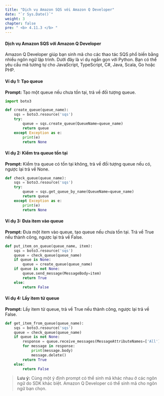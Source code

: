 ```yaml
---
title: "Dịch vụ Amazon SQS với Amazon Q Developer"
date: "`r Sys.Date()`"
weight: 3
chapter: false
pre: " <b> 4.11.3 </b> "
---
```


#### Dịch vụ Amazon SQS với Amazon Q Developer

Amazon Q Developer giúp bạn sinh mã cho các thao tác SQS phổ biến bằng nhiều ngôn ngữ lập trình. Dưới đây là ví dụ ngắn gọn với Python. Bạn có thể yêu cầu mã tương tự cho JavaScript, TypeScript, C#, Java, Scala, Go hoặc PHP.

#### Ví dụ 1: Tạo queue
**Prompt:**
Tạo một queue nếu chưa tồn tại, trả về đối tượng queue.

```python
import boto3

def create_queue(queue_name):
    sqs = boto3.resource('sqs')
    try:
        queue = sqs.create_queue(QueueName=queue_name)
        return queue
    except Exception as e:
        print(e)
        return None
```

#### Ví dụ 2: Kiểm tra queue tồn tại
**Prompt:**
Kiểm tra queue có tồn tại không, trả về đối tượng queue nếu có, ngược lại trả về None.

```python
def check_queue(queue_name):
    sqs = boto3.resource('sqs')
    try:
        queue = sqs.get_queue_by_name(QueueName=queue_name)
        return queue
    except Exception as e:
        print(e)
        return None
```

#### Ví dụ 3: Đưa item vào queue
**Prompt:**
Đưa một item vào queue, tạo queue nếu chưa tồn tại. Trả về True nếu thành công, ngược lại trả về False.

```python
def put_item_on_queue(queue_name, item):
    sqs = boto3.resource('sqs')
    queue = check_queue(queue_name)
    if queue is None:
        queue = create_queue(queue_name)
    if queue is not None:
        queue.send_message(MessageBody=item)
        return True
    else:
        return False
```

#### Ví dụ 4: Lấy item từ queue
**Prompt:**
Lấy item từ queue, trả về True nếu thành công, ngược lại trả về False.

```python
def get_item_from_queue(queue_name):
    sqs = boto3.resource('sqs')
    queue = check_queue(queue_name)
    if queue is not None:
        response = queue.receive_messages(MessageAttributeNames=['All'])
        for message in response:
            print(message.body)
            message.delete()
        return True
    else:
        return False
```

> **Lưu ý:** Cùng một ý định prompt có thể sinh mã khác nhau ở các ngôn ngữ do SDK khác biệt. Amazon Q Developer có thể sinh mã cho ngôn ngữ bạn chọn.